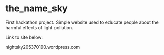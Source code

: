 # the_name_sky
First hackathon project. Simple website used to educate people about the harmful effects of light pollution.

Link to site below:

nightsky205370190.wordpress.com

